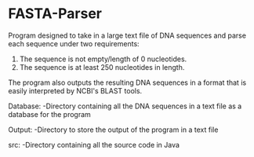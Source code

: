 # FASTA-Parser

Program designed to take in a large text file of DNA sequences and parse each sequence under two requirements:

1. The sequence is not empty/length of 0 nucleotides.
2. The sequence is at least 250 nucleotides in length.

The program also outputs the resulting DNA sequences in a format that is easily interpreted by NCBI's BLAST tools.

Database:
  -Directory containing all the DNA sequences in a text file as a database for the program

Output:
  -Directory to store the output of the program in a text file

src:
  -Directory containing all the source code in Java
